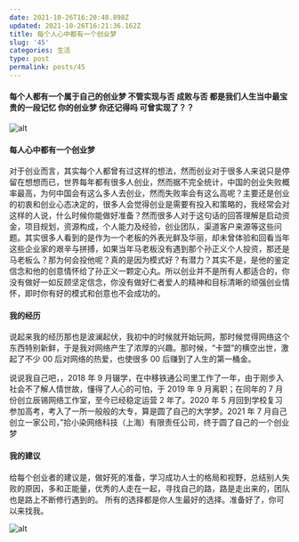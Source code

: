 ```yaml
---
date: 2021-10-26T16:20:48.898Z
updated: 2021-10-26T16:21:36.162Z
title: 每个人心中都有一个创业梦
slug: '45'
categories: 生活
type: post
permalink: posts/45
---
```



#### 每个人都有一个属于自己的创业梦 不管实现与否 成败与否 都是我们人生当中最宝贵的一段记忆 你的创业梦 你还记得吗 可曾实现了？？

![alt](https://pic.imgdb.cn/item/611779015132923bf83aa055.jpg)

#### 每人心中都有一个创业梦

对于创业而言，其实每个人都曾有过这样的想法，然而创业对于很多人来说只是停留在想想而已，世界每年都有很多人创业，然而据不完全统计，中国的创业失败概率最高，为何中国会有这么多人去创业，然而失败率会有这么高呢？主要还是创业的初衷和创业心态决定的，很多人会觉得创业是需要有投入和策略的，我经常会对这样的人说，什么时候你能做好准备？然而很多人对于这句话的回答理解是启动资金，项目规划，资源构成，个人能力及经验，创业团队，渠道客户来源等这些问题。其实很多人看到的是作为一个老板的外表光鲜及华丽，却未曾体验和回看当年这些企业家的艰辛与拼搏，如果当年马老板没有遇到那个孙正义个人投资，那还是马老板么？那为何会投他呢？真的是因为模式好？有潜力？其实不是，是他的鉴定信念和他的创意情怀给了孙正义一颗定心丸。所以创业并不是所有人都适合的，你没有做好一如反顾坚定信念，你没有做好仁者爱人的精神和目标清晰的顽强创业情怀，即时你有好的模式和创意也不会成功的。

#### 我的经历

说起来我的经历那也是波澜起伏，我初中的时候就开始玩网，那时候觉得网络这个东西特别新鲜，于是我对网络产生了浓厚的兴趣。那时候，“卡盟”的横空出世，激起了不少 00 后对网络的热爱，也使很多 00 后赚到了人生的第一桶金。

说说我自己吧，，2018 年 9 月辍学，在中移铁通公司里工作了一年，由于刚步入社会不了解人情世故，懂得了人心的可怕，于 2019 年 9 月离职；在同年的 7 月份创立辰锡网络工作室，至今已经稳定运营 2 年了。2020 年 5 月回到学校复习参加高考，考入了一所一般般的大专，算是圆了自己的大学梦。2021 年 7 月自己创立一家公司，”拾小染网络科技（上海）有限责任公司，终于圆了自己的一个创业梦

#### 我的建议

给每个创业者的建议是，做好死的准备，学习成功人士的格局和视野，总结别人失败的原因，多和正能量，优秀的人走在一起，寻找自己的路，路是走出来的，团队也是路上不断修行遇到的。 所有的选择都是你人生最好的选择。准备好了，你可以来找我。

![alt](https://pic.imgdb.cn/item/611779015132923bf83aa079.jpg)